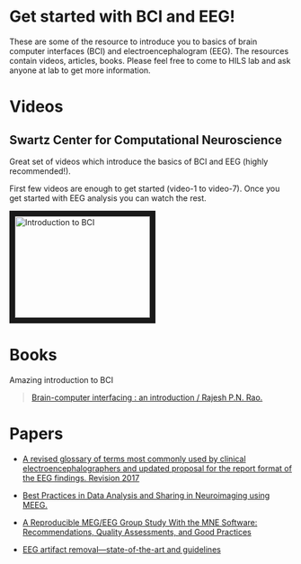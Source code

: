 # Get started with BCI and EEG!
These are some of the resource to introduce you to basics of brain computer interfaces (BCI) and electroencephalogram (EEG). The resources contain videos, articles, books. Please feel free to come to HILS lab and ask anyone at lab to get more information.

# Videos

## Swartz Center for Computational Neuroscience
Great set of videos which introduce the basics of BCI and EEG (highly recommended!).

First few videos are enough to get started (video-1 to video-7). Once you get started with EEG analysis you can watch the rest.

<a href="https://www.youtube.com/watch?v=Wlwvgm3AHvc&list=PLJd5R7PXVYKy0QMYOADWxKC4avpr_zKYI" target="_blank"><img src="http://img.youtube.com/vi/Wlwvgm3AHvc/0.jpg"
alt="Introduction to BCI" width="240" height="180" border="10" /></a>

# Books
Amazing introduction to BCI
> [Brain-computer interfacing : an introduction / Rajesh P.N. Rao.](https://search.lib.buffalo.edu/discovery/fulldisplay?docid=alma990038424030204803&context=L&vid=01SUNY_BUF:everything&search_scope=UBSUNY&tab=EverythingUBSUNY&lang=en)

# Papers

* [A revised glossary of terms most commonly used by clinical electroencephalographers and updated proposal for the report format of the EEG findings. Revision 2017](https://search.lib.buffalo.edu/discovery/fulldisplay?docid=sciversesciencedirect_elsevierS2467-981X(17)30021-5&context=PC&vid=01SUNY_BUF:everything&search_scope=UBSUNY&tab=EverythingUBSUNY&lang=en)

* [Best Practices in Data Analysis and Sharing in Neuroimaging using MEEG.](https://osf.io/a8dhx/)

* [A Reproducible MEG/EEG Group Study With the MNE Software: Recommendations, Quality Assessments, and Good Practices](https://www.frontiersin.org/articles/10.3389/fnins.2018.00530/full)

* [EEG artifact removal—state-of-the-art and guidelines](https://search.lib.buffalo.edu/discovery/fulldisplay?docid=iop10.1088/1741-2560/12/3/031001&context=PC&vid=01SUNY_BUF:everything&search_scope=UBSUNY&tab=EverythingUBSUNY&lang=en)